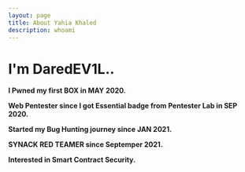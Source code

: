 ```yaml
---
layout: page
title: About Yahia Khaled
description: whoami
---
```

# I'm DaredEV1L.. 

**I Pwned my first BOX in MAY 2020.**

**Web Pentester since I got Essential badge from Pentester Lab in SEP 2020.**

**Started my Bug Hunting journey since JAN 2021.**

**SYNACK RED TEAMER since Septemper 2021.**

**Interested in Smart Contract Security.**





